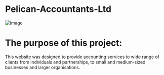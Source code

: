 # Pelican-Accountants-Ltd
![image](https://user-images.githubusercontent.com/106749935/184498477-53f9d78d-5714-4707-abe5-72638282c877.png)
# The purpose of this project:
This website was designed to provide accounting services to wide range of clients from individuals and partnerships, to small and medium-sized businesses and larger organisations. 
